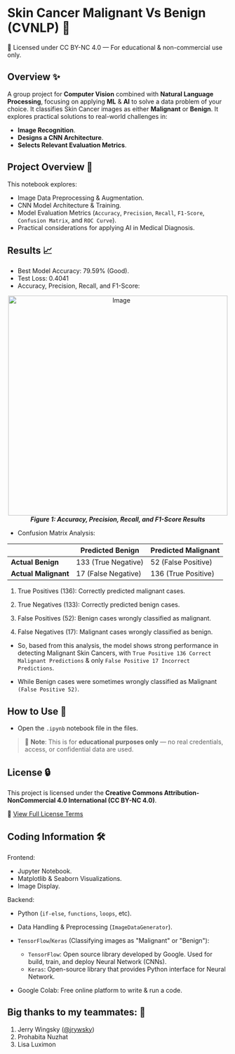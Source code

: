 # Skin Cancer Malignant Vs Benign (CVNLP) 🦠

📄 Licensed under CC BY-NC 4.0 — For educational & non-commercial use only.

## Overview ✨

A group project for **Computer Vision** combined with **Natural Language Processing**, focusing on applying **ML** & **AI** to solve a data problem of your choice. It classifies Skin Cancer images as either **Malignant** or **Benign**. It explores practical solutions to real-world challenges in:
- **Image Recognition**.
- **Designs a CNN Architecture**.
- **Selects Relevant Evaluation Metrics**.

## Project Overview 📌

This notebook explores:
- Image Data Preprocessing & Augmentation.
- CNN Model Architecture & Training.
- Model Evaluation Metrics (`Accuracy`, `Precision`, `Recall`, `F1-Score`, `Confusion Matrix`, and `ROC Curve`).
- Practical considerations for applying AI in Medical Diagnosis.

## Results 📈
- Best Model Accuracy: 79.59% (Good).
- Test Loss: 0.4041
- Accuracy, Precision, Recall, and F1-Score:

<p align="center">
<img src="https://github.com/user-attachments/assets/2755f03c-7991-4a22-bcd0-1b4b2c812134" alt="Image" width="500"/>
<br/>
<strong><em>Figure 1: Accuracy, Precision, Recall, and F1-Score Results</em></strong>
</p>

- Confusion Matrix Analysis:

|                      | **Predicted Benign** | **Predicted Malignant** |
|----------------------|----------------------|---------------------|
| **Actual Benign**    | 133 (True Negative)  | 52 (False Positive) |
| **Actual Malignant** | 17 (False Negative)  | 136 (True Positive) |

1. True Positives (136):
Correctly predicted malignant cases.

2. True Negatives (133):
Correctly predicted benign cases.

3. False Positives (52):
Benign cases wrongly classified as malignant.

4. False Negatives (17):
Malignant cases wrongly classified as benign.

- So, based from this analysis, the model shows strong performance in detecting Malignant Skin Cancers, with `True Positive 136 Correct Malignant Predictions` & only `False Positive 17 Incorrect Predictions`.

- While Benign cases were sometimes wrongly classified as Malignant `(False Positive 52)`.

## How to Use 🚀 
- Open the `.ipynb` notebook file in the files.

> 📁 **Note**: This is for **educational purposes only** — no real credentials, access, or confidential data are used.

## License 🔒 
This project is licensed under the **Creative Commons Attribution-NonCommercial 4.0 International (CC BY-NC 4.0)**.  

🔗 [View Full License Terms](https://creativecommons.org/licenses/by-nc/4.0/)

## Coding Information 🛠
Frontend:
- Jupyter Notebook.
- Matplotlib & Seaborn Visualizations.
- Image Display.

Backend:
- Python (`if-else`, `functions`, `loops`, etc).
- Data Handling & Preprocessing (`ImageDataGenerator`).

- `TensorFlow`/`Keras` (Classifying images as "Malignant" or "Benign"):
  - `TensorFlow`: Open source library developed by Google. Used for build, train, and deploy Neural Network (CNNs).
  - `Keras`: Open-source library that provides Python interface for Neural Network.

- Google Colab: Free online platform to write & run a code.

## Big thanks to my teammates: 🙌
1. Jerry Wingsky ([@jrywsky](https://linktr.ee/JerryWingsky))
2. Prohabita Nuzhat
3. Lisa Luximon
